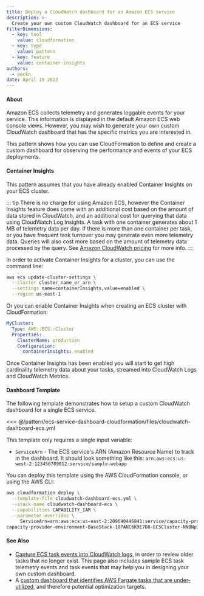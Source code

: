 ```yaml
---
title: Deploy a CloudWatch dashboard for an Amazon ECS service
description: >-
  Create your own custom CloudWatch dashboard for an ECS service
filterDimensions:
  - key: tool
    value: cloudformation
  - key: type
    value: pattern
  - key: feature
    value: container-insights
authors:
  - peckn
date: April 19 2023
---
```


#### About

Amazon ECS collects telemetry and generates loggable events for your service. This information
is displayed in the default Amazon ECS web console views. However, you may wish to generate
your own custom CloudWatch dashboard that has the specific metrics you are interested in.

This pattern shows how you can use CloudFormation to define and create a custom dashboard
for observing the performance and events of your ECS deployments.

#### Container Insights

This pattern assumes that you have already enabled Container Insights on your ECS cluster.

::: tip
There is no charge for using Amazon ECS, however the Container Insights feature does come with an additional cost based on the amount of data stored in CloudWatch, and an additional cost for querying that data using CloudWatch Log Insights. A task with one container generates about 1 MB of telemetry data per day. If there is more than one container per task, or you have frequent task turnover you may generate even more telemetry data. Queries will also cost more based on the amount of telemetry data processed by the query. See [Amazon CloudWatch pricing](https://aws.amazon.com/cloudwatch/pricing/) for more info.
:::

In order to activate Container Insights for a cluster, you can use the command line:

```sh
aws ecs update-cluster-settings \
  --cluster cluster_name_or_arn \
  --settings name=containerInsights,value=enabled \
  --region us-east-1
```

Or you can enable Container Insights when creating an ECS cluster with CloudFormation:

```yml
MyCluster:
  Type: AWS::ECS::Cluster
  Properties:
    ClusterName: production
    Configuration:
      containerInsights: enabled
```

Once Container Insights has been enabled you will start to get high cardinality telemetry data about your tasks, streamed into CloudWatch Logs and CloudWatch Metrics.

#### Dashboard Template

The following template demonstrates how to setup a custom CloudWatch dashboard for a single ECS service.

<<< @/pattern/ecs-service-dashboard-cloudformation/files/cloudwatch-dashboard-ecs.yml

This template only requires a single input variable:

- `ServiceArn` - The ECS service's ARN (Amazon Resource Name) to track in the dashboard. It should look something like this: `arn:aws:ecs:us-west-2:123456789012:service/sample-webapp`

You can deploy this template using the AWS CloudFormation console, or using the AWS CLI:

```sh
aws cloudformation deploy \
  --template-file cloudwatch-dashboard-ecs.yml \
  --stack-name cloudwatch-dashboard-ecs \
  --capabilities CAPABILITY_IAM \
  --parameter-overrides \
     ServiceArn=arn:aws:ecs:us-east-2:209640446841:service/capacity-provider-environment-BaseStack-18PANC6K9E7D8-ECSCluster-NNBNpIh5AkZO/nginx-on-fargate
capacity-provider-environment-BaseStack-18PANC6K9E7D8-ECSCluster-NNBNpIh5AkZO
```

#### See Also

- [Capture ECS task events into CloudWatch logs](ecs-task-events-capture-cloudwatch), in order to review older tasks that no longer exist. This page also includes sample ECS task telemetry events and task events that may help you in designing your own custom dashboard.
- A [custom dashboard that identifies AWS Fargate tasks that are under-utilized](fargate-right-sizing-dashboard), and therefore potential optimization targets.